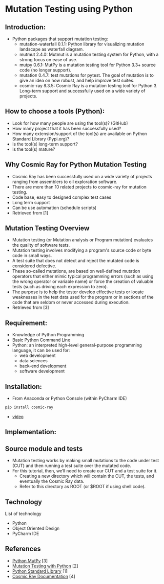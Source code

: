 # Mutation Testing using Python

## Introduction:

- Python packages that support mutation testing: 
  - mutation-waterfall 0.1.1: Python library for visualizing mutation landscape as waterfall diagram.
  - mutmut 2.4.0: Mutmut is a mutation testing system for Python, with a strong focus on ease of use.
  - mutpy 0.6.1: MutPy is a mutation testing tool for Python 3.3+ source code (no longer support). 
  - mutation 0.4.7: test mutations for pytest. The goal of mutation is to give an idea on how robust, and help improve test suites.
  - cosmic-ray 8.3.5: Cosmic Ray is a mutation testing tool for Python 3. Long-term support and successfully used on a wide variety of projects.

## How to choose a tools (Python):

- Look for how many people are using the tool(s)? (GitHub)
- How many project that it has been successfully used?
- How many extension/support of the tool(s) are available on Python Standard Library (Pypi.org)?
- Is the tool(s) long-term support?
- Is the tool(s) mature?

## Why Cosmic Ray for Python Mutation Testing

- Cosmic Ray has been successfully used on a wide variety of projects ranging from assemblers to oil exploration software.
- There are more than 10 related projects to cosmic-ray for mutation testing.
- Code base, easy to designed complex test cases
- Long term support
- Can be use automation (schedule scripts)
- Retrieved from [1]

## Mutation Testing Overview

- Mutation testing (or Mutation analysis or Program mutation) evaluates the quality of software tests. 
- Mutation testing involves modifying a program's source code or byte code in small ways. 
- A test suite that does not detect and reject the mutated code is considered defective. 
- These so-called mutations, are based on well-defined mutation operators that either mimic typical programming errors 
(such as using the wrong operator or variable name) or force the creation of valuable tests (such as driving each expression to zero). 
- The purpose is to help the tester develop effective tests or locate weaknesses in the test data used for the program or in sections of the code that are seldom or never accessed during execution.
- Retrieved from [3]

## Requirement:

- Knowledge of Python Programming
- Basic Python Command Line
- Python:  an interpreted high-level general-purpose programming language, it can be used for:
  - web development
  - data sciences
  - back-end development
  - software development

## Installation: 
- From Anaconda or Python Console (within PyCharm IDE)
```bash
pip install cosmic-ray
```
- [video](#)

## Implementation: 
## Source module and tests
- Mutation testing works by making small mutations to the code under test (CUT) and then running a test suite over the mutated code. 
- For this tutorial, then, we’ll need to create our CUT and a test suite for it. 
  - Creating a new directory which will contain the CUT, the tests, and eventually the Cosmic Ray data. 
  - Refer to this directory as ROOT (or $ROOT if using shell code).

## Technology
List of technology
- Python 
- Object Oriented Design
- PyCharm IDE

## References
- [Python MutPy](https://github.com/mutpy/mutpy#:~:text=MutPy%20is%20a%20mutation%20testing%20tool%20for%20Python,coverage%20analysis.%20Mutation%20testing%20From%20article%20at%20Wikipedia%3A?msclkid=34e08178b28611ec883cce2f63a34c67) [3]
- [Mutation Testing with Python](https://medium.com/analytics-vidhya/unit-testing-in-python-mutation-testing-7a70143180d8) [2]
- [Python Standard Library](https://pypi.org/) [1]
- [Cosmic Ray Documentation](https://cosmic-ray.readthedocs.io/en/latest/tutorials/intro/index.html) [4]

